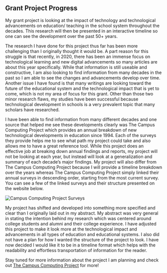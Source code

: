 
## **Grant Project Progress** 

My grant project is looking at the impact of technology and technological advancements on education/ teaching in the school system throughout the decades. This research will then be presented in an interactive timeline so one can see the development over the past 50+ years. 

The research I have done for this project thus far has been more challenging than I originally thought it would be. A part reason for this struggle is that recently, in 2020, there has been an immense focus on technological learning and new digital advancements so many articles are about this year specifically. While that information is still useable and constructive, I am also looking to find information from many decades in the past so I am able to see the changes and advancements develop over time. Another issue I have found is that many writings are looking toward the future of the educational system and the technological impact that is yet to come, which is not my area of focus for this grant. Other than those two minor research flaws, my studies have been successful because technological development in schools is a very prevalent topic that many scholars have researched. 

I have been able to find information from many different decades and one source that helped me see these developments clearly was The Campus Computing Project which provides an annual breakdown of new technological developments in education since 1994. Each of the surveys they provide helps me to see what path my project could take and also allows me to have a great reference tool. While this project does an effective job at breaking down annual findings and reports, my project will not be looking at each year, but instead will look at a generalization and summary of each decade’s major findings. My project will also differ from The Campus Computing Project because I will provide a timeline breakdown over the years whereas The Campus Computing Project simply linked their annual surveys in descending order, starting from the most current survey. You can see a few of the linked surveys and their structure presented on the website below.

![Campus Computing Project Surveys](https://hannahfulk.github.io/hannah/images/CCP.JPG)

My project has shifted and developed into something more specified and clear than I originally laid out in my abstract. My abstract was very general in stating the intention behind my research which was centered around college students and alumni and their college experience. I have adjusted this project to make it look more at the technological impact and advancements in all types of education and educational systems. I also did not have a plan for how I wanted the structure of the project to look. I have now decided I would like it to be in a timeline format which helps with the readability and effortless transportation of information for the reader. 

Stay tuned for more information about the project I am planning and check out [The Campus Computing Project](https://www.campuscomputing.net/) for more! 
